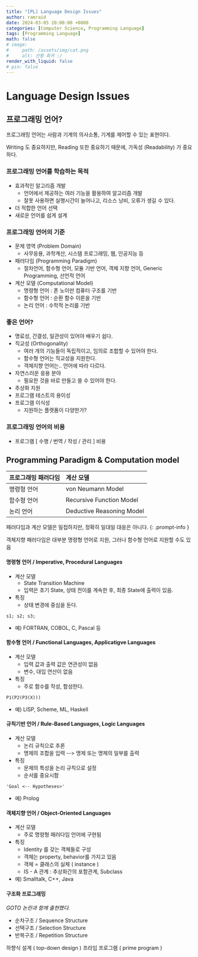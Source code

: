 ```yaml
---
title: "[PL] Language Design Issues"
author: ramraid
date: 2024-03-05 20:00:00 +0800
categories: [Computer Science, Programming Language]
tags: [Programming Language]
math: false
# image:
#     path: /assets/img/cat.png
#     alt: 선형 회귀 :/
render_with_liquid: false
# pin: false
---
```


# Language Design Issues

## 프로그래밍 언어?

프로그래밍 언어는 사람과 기계의 의사소통, 기계를 제어할 수 있는 표현이다.

Writing 도 중요하지만, Reading 또한 중요하기 때문에, 가독성 (Readability) 가 중요하다.

### 프로그래밍 언어를 학습하는 목적

- 효과적인 알고리즘 개발
     - 언어에서 제공하는 여러 기능을 활용하여 알고리즘 개발
     - 잘못 사용하면 실행시간이 늘어나고, 리소스 낭비, 오류가 생길 수 있다.
- 더 적합한 언어 선택
- 새로운 언어를 쉽게 설계

### 프로그래밍 언어의 기준

- 문제 영역 (Problem Domain)
    - 사무응용, 과학계산, 시스템 프로그래밍, 웹, 인공지능 등
- 패러다임 (Programming Paradigm)
    - 절차언어, 함수형 언어, 모듈 기반 언어, 객체 지향 언어, Generic Programming, 선언적 언어
- 계산 모델 (Computational Model)
    - 명령형 언어 : 폰 노이만 컴퓨터 구조를 기반
    - 함수형 언어 : 순환 함수 이론을 기반
    - 논리 언어 : 수학적 논리를 기반

### 좋은 언어?
- 명료성, 간결성, 일관성이 있어야 배우기 쉽다.
- 직교성 (Orthogonality)
    - 여러 개의 기능들이 독립적이고, 임의로 조합할 수 있어야 한다.
    - 함수형 언어는 직교성을 지원한다.
    - 객체지향 언어는.. 언어에 따라 다르다.
- 자연스러운 응용 분야
    - 필요한 것을 바로 만들고 쓸 수 있어야 한다.
- 추상화 지원
- 프로그램 테스트의 용이성
- 프로그램 이식성
    - 지원하는 플랫폼이 다양한가?

### 프로그래밍 언어의 비용

- 프로그램 [ 수행 / 번역 / 작성 / 관리 ] 비용

## Programming Paradigm & Computation model

| 프로그래밍 패러다임 | 계산 모델                 |
| :------------------ | :------------------------ |
| 명령형 언어         | von Neumann Model         |
| 함수형 언어         | Recursive Function Model  |
| 논리 언어           | Deductive Reasoning Model |

패러다임과 계산 모델은 밀접하지만, 정확히 일대일 대응은 아니다.
{: .prompt-info }

객체지향 패러다임은 대부분 명령형 언어로 지원, 그러나 함수형 언어로 지원할 수도 있음

#### 명령형 언어 / Imperative, Procedural Languages

- 계산 모델
    - State Transition Machine
    - 입력은 초기 State, 상태 전이를 계속한 후, 최종 State에 출력이 있음.
- 특징
    - 상태 변경에 중심을 둔다.
~~~
s1; s2; s3;
~~~
- 예) FORTRAN, COBOL, C, Pascal 등

#### 함수형 언어 / Functional Languages, Applicatigve Languages

- 계산 모델
    - 입력 값과 출력 값은 연관성이 없음
    - 변수, 대입 연산이 없음
- 특징
    - 주로 함수를 작성, 합성한다.
~~~
P1(P2(P3(X)))
~~~
- 예) LISP, Scheme, ML, Haskell

#### 규칙기반 언어 / Rule-Based Languages, Logic Languages

- 계산 모델
    - 논리 규칙으로 추론
    - 명제의 조합을 입력 --> 명제 또는 명제의 일부를 출력
- 특징
    - 문제의 특성을 논리 규칙으로 설정
    - 순서를 중요시함
~~~
'Goal <-- Hypotheses>'
~~~
- 예) Prolog

#### 객체지향 언어 / Object-Oriented Languages

- 계산 모델
    - 주로 명령형 패러다임 언어에 구현됨
- 특징
    - Identity 를 갖는 객체들로 구성
    - 객체는 property, behavior를 가지고 있음
    - 객체 = 클래스의 실체 ( instance )
    - IS - A 관계 : 추상화간의 포함관계, Subclass
- 예) Smalltalk, C++, Java

#### 구조화 프로그래밍
_GOTO 논란과 함께 출현했다._

- 순차구조 / Sequence Structure
- 선택구조 / Selection Structure
- 반복구조 / Repetition Structure

하향식 설계 ( top-down design )
프라임 프로그램 ( prime program )